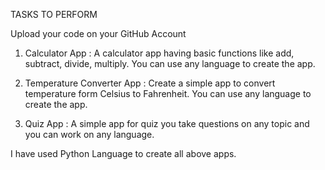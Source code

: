 TASKS TO PERFORM

Upload your code on your GitHub Account

1. Calculator App :
A calculator app having basic functions like add, subtract, divide, multiply. You can use any language to create the app.

2. Temperature Converter App :
Create a simple app to convert temperature form Celsius to Fahrenheit. You can use any language to create the app.

3. Quiz App :
A simple app for quiz you take questions on any topic and you can work on any language.

I have used Python Language to create all above apps.
